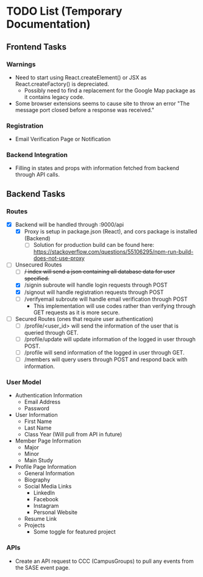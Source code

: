 # TODO List (Temporary Documentation)

## Frontend Tasks

### Warnings
- Need to start using React.createElement() or JSX as React.createFactory() is depreciated.
    - Possibly need to find a replacement for the Google Map package as it contains legacy code.
- Some browser extensions seems to cause site to throw an error "The message port closed before a response was received."

### Registration
- Email Verification Page or Notification

### Backend Integration
- Filling in states and props with information fetched from backend through API calls.

## Backend Tasks

### Routes
- [x] Backend will be handled through :9000/api
    - [x] Proxy is setup in package.json (React), and cors package is installed (Backend)
        - [ ] Solution for production build can be found here: https://stackoverflow.com/questions/55106295/npm-run-build-does-not-use-proxy
- [ ] Unsecured Routes
    - [ ] ~~/ index will send a json containing all database data for user specified.~~
    - [x] /signin subroute will handle login requests through POST
    - [x] /signout will handle registration requests through POST
    - [ ] /verifyemail subroute will handle email verification through POST
        - This implementation will use codes rather than verifying through GET requests as it is more secure.
- [ ] Secured Routes (ones that require user authentication)
    - [ ] /profile/<user_id> will send the information of the user that is queried through GET.
    - [ ] /profile/update will update information of the logged in user through POST.
    - [ ] /profile will send information of the logged in user through GET.
    - [ ] /members will query users through POST and respond back with information.

### User Model
- Authentication Information
    - Email Address
    - Password
- User Information
    - First Name
    - Last Name
    - Class Year (Will pull from API in future)
- Member Page Information
    - Major
    - Minor
    - Main Study
- Profile Page Information
    - General Information
    - Biography
    - Social Media Links
        - LinkedIn
        - Facebook
        - Instagram
        - Personal Website
    - Resume Link
    - Projects
        - Some toggle for featured project
    
### APIs
- Create an API request to CCC (CampusGroups) to pull any events from the SASE event page.
